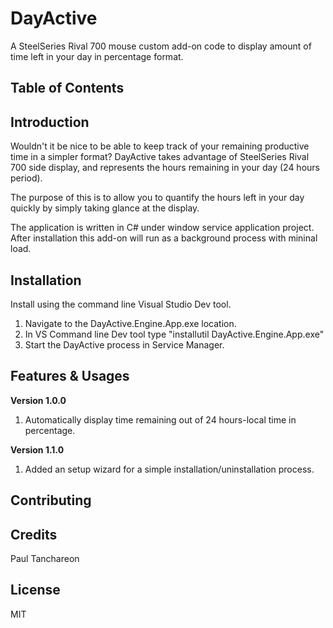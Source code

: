 # DayActive
A SteelSeries Rival 700 mouse custom add-on code to display amount of time left in your day in percentage format.

## Table of Contents

## Introduction
Wouldn't it be nice to be able to keep track of your remaining productive time in a simpler format? DayActive takes advantage of SteelSeries Rival 700 side display, and represents the hours remaining in your day (24 hours period).

The purpose of this is to allow you to quantify the hours left in your day quickly by simply taking glance at the display. 

The application is written in C# under window service application project. After installation this add-on will run as a background process with mininal load.

## Installation
Install using the command line Visual Studio Dev tool.
1. Navigate to the DayActive.Engine.App.exe location.
2. In VS Command line Dev tool type "installutil DayActive.Engine.App.exe"
3. Start the DayActive process in Service Manager.

## Features & Usages
**Version 1.0.0**
1. Automatically display time remaining out of 24 hours-local time in percentage.

**Version 1.1.0**
1. Added an setup wizard for a simple installation/uninstallation process.

## Contributing


## Credits
Paul Tanchareon

## License
MIT

